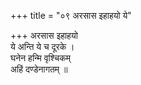 +++
title = "०९ अरसास इहाहयो ये"

+++
अरसास इहाहयो  
ये अन्ति ये च दूरके ।  
घनेन हन्मि वृश्चिकम्  
अहिं दण्डेनागतम् ॥